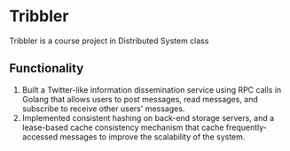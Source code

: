 # Tribbler
Tribbler is a course project in Distributed System class
## Functionality
1. Built a Twitter-like information dissemination service using RPC calls in Golang that allows users to post messages, read messages, and subscribe to receive other users' messages.
2. Implemented consistent hashing on back-end storage servers, and a lease-based cache consistency mechanism that cache frequently-accessed messages to improve the scalability of the system.

